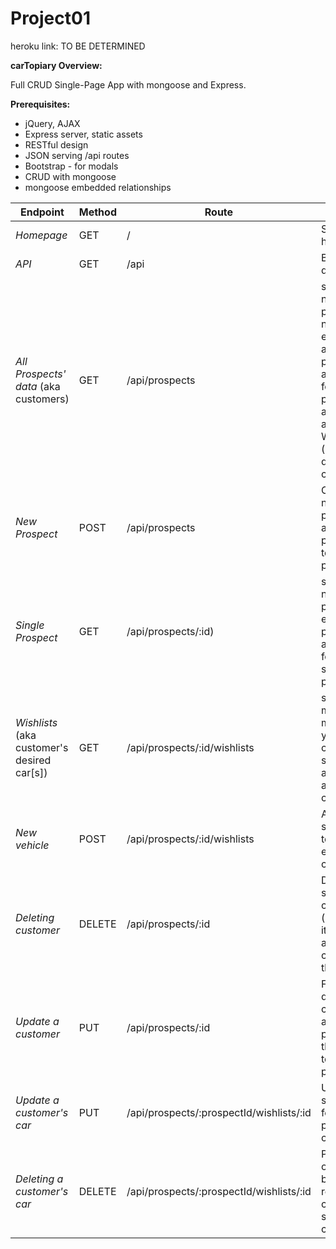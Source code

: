 # Project01

heroku link: TO BE DETERMINED

**carTopiary Overview:**



Full CRUD Single-Page App with mongoose and Express.

**Prerequisites:**

* jQuery, AJAX
* Express server, static assets
* RESTful design
* JSON serving /api routes
* Bootstrap - for modals
* CRUD with mongoose
* mongoose embedded relationships

Endpoint | Method | Route | Data
--- | --- | --- | ---
*Homepage* | GET | / | Serves the homepage
*API* | GET | /api | Basic API details
*All Prospects' data* (aka customers) | GET | /api/prospects | shows the name, phone number, email address, physical address for all prospects, as well as all of their Wishlists (aka desired car[s])
*New Prospect* | POST | /api/prospects | Creates new prospect and prepends to the page
*Single Prospect* | GET | /api/prospects/:id) | shows the name, phone, email & physical addresses for a single prospect
*Wishlists* (aka customer's desired car[s]) | GET | /api/prospects/:id/wishlists | shows make, model, year, color, style for all cars for a single customer
*New vehicle* | POST | /api/prospects/:id/wishlists | Adds single car to an existing customer
*Deleting customer* | DELETE | /api/prospects/:id | Deletes a single customer (and all of its associated cars) from the page
*Update a customer* | PUT | /api/prospects/:id | Form-data'izes a customer and then pushes the update to the page
*Update a customer's car* | PUT | /api/prospects/:prospectId/wishlists/:id | Updates a single car for a particular customer
*Deleting a customer's car* | DELETE | /api/prospects/:prospectId/wishlists/:id | Per click on Delete button, removes 1 car from a single customer